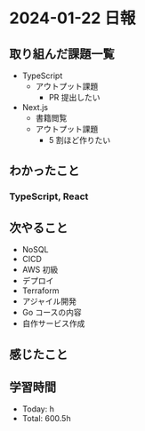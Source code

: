 # 2024-01-22 日報

## 取り組んだ課題一覧

- TypeScript
  - アウトプット課題
    - PR 提出したい
- Next.js
  - 書籍閲覧
  - アウトプット課題
    - 5 割ほど作りたい

## わかったこと

### TypeScript, React

## 次やること

- NoSQL
- CICD
- AWS 初級
- デプロイ
- Terraform
- アジャイル開発
- Go コースの内容
- 自作サービス作成

## 感じたこと

## 学習時間

- Today: h
- Total: 600.5h
